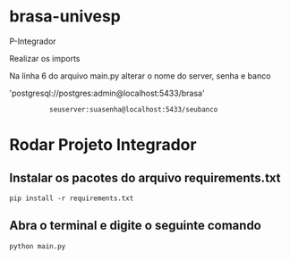 # brasa-univesp
P-Integrador

Realizar os imports

Na linha 6 do arquivo main.py alterar o nome do server, senha e banco

'postgresql://postgres:admin@localhost:5433/brasa'

              seuserver:suasenha@localhost:5433/seubanco

# Rodar Projeto Integrador

## Instalar os pacotes do arquivo requirements.txt

```
pip install -r requirements.txt
```

## Abra o terminal e digite o seguinte comando

```
python main.py
```